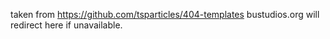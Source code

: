 taken from https://github.com/tsparticles/404-templates
bustudios.org will redirect here if unavailable.
